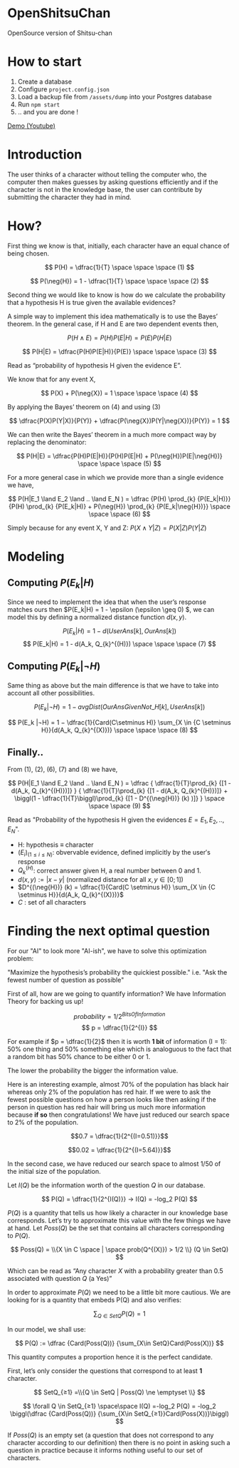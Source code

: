 # OpenShitsuChan
OpenSource version of Shitsu-chan 

# How to start
1. Create a database
2. Configure `project.config.json`
3. Load a backup file from `/assets/dump` into your Postgres database
4. Run `npm start`
5. .. and you are done !

[Demo (Youtube)](https://www.youtube.com/watch?v=64XqnAYPH80)

# Introduction
The user thinks of a character without telling the computer who, the computer then makes
guesses by asking questions efficiently and if the character is not in the knowledge base, the user
can contribute by submitting the character they had in mind.

# How?
First thing we know is that, initially, each character have an equal chance of being chosen.

$$
P(H) = \dfrac{1}{T} \space \space \space (1)
$$

$$
P(\neg{H}) = 1 - \dfrac{1}{T} \space \space \space (2)
$$

Second thing we would like to know is how do we calculate the probability that a hypothesis H is
true given the available evidences?

A simple way to implement this idea mathematically is to use the Bayes’ theorem.
In the general case, if H and E are two dependent events then,

$$ P(H \land E) = P(H)P(E|H) = P(E)P(H|E) $$

$$
P(H|E) = \dfrac{P(H)P(E|H)}{P(E)} 
\space \space \space (3)
$$

Read as “probability of hypothesis H given the evidence E”.

We know that for any event X,

$$
P(X) + P(\neg{X}) = 1
\space \space \space (4)
$$

By applying the Bayes’ theorem on $(4)$ and using $(3)$

$$
\dfrac{P(X)P(Y|X)}{P(Y)} + \dfrac{P(\neg{X})P(Y|\neg{X})}{P(Y)} = 1
$$

We can then write the Bayes’ theorem in a much more compact way by replacing the denominator:

$$
P(H|E) = \dfrac{P(H)P(E|H)}{P(H)P(E|H) + P(\neg{H})P(E|\neg{H})}
\space \space \space (5) 
$$

For a more general case in which we provide more than a single evidence we have,

$$
P(H|E_1 \land E_2 \land .. \land E_N ) = 
\dfrac
    {P(H) \prod_{k} {P(E_k|H)}}
    {P(H) \prod_{k} {P(E_k|H)} + P(\neg{H}) \prod_{k} {P(E_k|\neg{H})}} 
\space \space \space (6)
$$

Simply because for any event X, Y and Z: 
$P(X ∧ Y|Z) = P(X|Z)P(Y|Z)$

# Modeling
## Computing $P(E_k|H)$
Since we need to implement the idea that when the user’s response matches ours then $P(E_k|H) = 1 - \epsilon (\epsilon \geq 0) $, we can model this by defining a normalized distance function $d(x, y)$.

$$P(E_k|H) = 1 - d(UserAns[k], OurAns[k])$$
$$
P(E_k|H) = 1 - d(A_k, Q_{k}^{(H)})
\space \space \space (7)
$$


## Computing $P(E_k|\neg{H})$
Same thing as above but the main difference is that we have to take into account all other possibilities.

$$
P(E_k
|¬H) = 1 − avgDist(OurAnsGivenNot\_{H}[k], UserAns[k])
$$

$$
P(E_k
|¬H) = 1 − \dfrac{1}{Card(C\setminus H)}
\sum_{X \in {C \setminus H}}{d(A_k, Q_{k}^{(X)})}
\space \space \space (8)
$$

## Finally..
From $(1)$, $(2)$, $(6)$, $(7)$ and $(8)$ we have,

$$
P(H|E_1 \land E_2 \land .. \land E_N ) = 
\dfrac
    {
        \dfrac{1}{T}\prod_{k} {[1 - d(A_k, Q_{k}^{(H)})]}
    }
    {
        \dfrac{1}{T}\prod_{k} {[1 - d(A_k, Q_{k}^{(H)})]}
        +
        \biggl(1 - \dfrac{1}{T}\biggl)\prod_{k} {[1 - D^{(\neg{H})} (k) )]}
    } 
\space \space \space (9)
$$

Read as "Probability of the hypothesis H given the evidences $E = E_1, E_2, .., E_N$".
- H: hypothesis $\equiv$ character
- $(E_i)_{(1 \leqslant i \leqslant  N)}$: obvervable evidence, defined implicitly by the user′s response
- $Q_{k}^{(H)}$: correct answer given H, a real number between 0 and 1.
- $d(x, y) := |x -y|$ (normalized distance for all $x, y \in [0; 1]$)
- $D^{(\neg{H})} (k) = \dfrac{1}{Card(C \setminus H)} \sum_{X \in {C \setminus H}}{d(A_k, Q_{k}^{(X)})}$
- $C$ : set of all characters

# Finding the next optimal question
For our "AI" to look more "AI-ish", we have to solve this optimization problem: 

"Maximize the hypothesis’s probability the quickiest possible." i.e. "Ask the fewest number of question as possible"

First of all, how are we going to quantify information?
We have Information Theory for backing us up!

$$ probability = 1 / 2^{BitsOfInformation} $$
$$ p = \dfrac{1}{2^{I}} $$

For example if $p = \dfrac{1}{2}$ then it is worth **1 bit** of information (I = 1): 50% one thing and 50% something else which is analoguous to the fact that a random bit has 50% chance to be either 0 or 1.

The lower the probability the bigger the information value.

Here is an interesting example, almost 70% of the population has black hair whereas only 2% of the
population has red hair. If we were to ask the fewest possible questions on how a person looks like
then asking if the person in question has red hair will bring us much more information because **if so**
then congratulations! We have just reduced our search space to 2% of the population.

$$0.7 = \dfrac{1}{2^{(I=0.51)}}$$

$$0.02 = \dfrac{1}{2^{(I=5.64)}}$$

In the second case, we have reduced our search space to almost 1/50 of the initial size of the
population.

Let $I(Q)$ be the information worth of the question $Q$ in our database.

$$
P(Q) =  \dfrac{1}{2^{I(Q)}} → I(Q) = -log_2 P(Q)
$$

$P(Q)$ is a quantity that tells us how likely a character in our knowledge base corresponds.
Let’s try to approximate this value with the few things we have at hand.
Let $Poss(Q)$ be the set that contains all characters corresponding to $P(Q)$.

$$
Poss(Q) = \\{X \in C \space | \space prob(Q^{(X)}) > 1/2 \\} (Q \in SetQ)
$$

Which can be read as “Any character $X$ with a probability greater than $0.5$ associated with question $Q$ (a Yes)”

In order to approximate $P(Q)$ we need to be a little bit more cautious.
We are looking for is a quantity that embeds P(Q) and also verifies:

$$ \sum_{Q \in SetQ} {P(Q)} = 1 $$

In our model, we shall use:

$$
P(Q) := \dfrac
    {Card(Poss(Q))}
    {\sum_{X\in SetQ}Card(Poss(X))}
$$

This quantity computes a proportion hence it is the perfect candidate.

First, let’s only consider the questions that correspond to at least **1** character.

$$
SetQ_{≥1} =\\{Q \in SetQ | Poss(Q) \ne \emptyset \\}
$$

$$
\forall Q \in SetQ_{≥1} \space\space I(Q) =-log_2 P(Q) = -log_2 \biggl(\dfrac
    {Card(Poss(Q))}
    {\sum_{X\in SetQ_{≥1}}Card(Poss(X))}\biggl)
$$

If $Poss(Q)$ is an empty set (a question that does not correspond to any character according to our
definition) then there is no point in asking such a question in practice because it informs nothing
useful to our set of characters.
